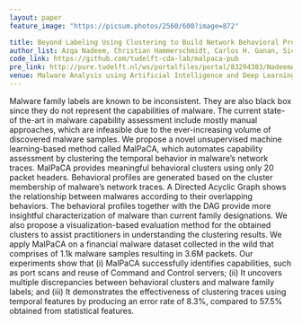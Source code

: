 ```yaml
---
layout: paper
feature_image: "https://picsum.photos/2560/600?image=872"

title: Beyond Labeling Using Clustering to Build Network Behavioral Profiles of Malware Families
author_list: Azqa Nadeem, Christian Hammerschmidt, Carlos H. Ganan, Sicco Verwer
code_link: https://github.com/tudelft-cda-lab/malpaca-pub
pre_link: http://pure.tudelft.nl/ws/portalfiles/portal/83294383/NadeemA_MAAIDL_14_manuscript.pdf
venue: Malware Analysis using Artificial Intelligence and Deep Learning, Springer, 2020
---
```



Malware family labels are known to be inconsistent. They are also black box since they do not represent the capabilities of malware. The current state-of the-art in malware capability assessment include mostly manual approaches, which are infeasible due to the ever-increasing volume of discovered malware samples. We propose a novel unsupervised machine learning-based method called MalPaCA, which automates capability assessment by clustering the temporal behavior in malware’s network traces. MalPaCA provides meaningful behavioral clusters using only 20 packet headers. Behavioral profiles are generated based on the cluster membership of malware’s network traces. A Directed Acyclic Graph shows the relationship between malwares according to their overlapping behaviors. The behavioral profiles together with the DAG provide more insightful characterization of malware than current family designations. We also propose a visualization-based evaluation method for the obtained clusters to assist practitioners in understanding the clustering results. We apply MalPaCA on a financial malware dataset collected in the wild that comprises of 1.1k malware samples resulting in 3.6M packets. Our experiments show that (i) MalPaCA successfully identifies capabilities, such as port scans and reuse of Command and Control servers; (ii) It uncovers multiple discrepancies between behavioral clusters and malware family labels; and (iii) It demonstrates the effectiveness of clustering traces using temporal features by producing an error rate of 8.3%, compared to 57.5% obtained from statistical features.